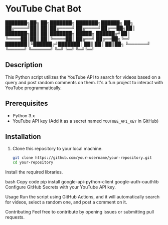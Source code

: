 # YouTube Chat Bot
███████╗██╗   ██╗███████╗    ███████╗██████╗ ██╗
██╔════╝██║   ██║██╔════╝    ██╔════╝██╔══██╗██║
███████╗██║   ██║███████╗    █████╗  ██████╔╝██║
╚════██║██║   ██║╚════██║    ██╔══╝  ██╔══██╗╚═╝
███████║╚██████╔╝███████║    ██║     ██║  ██║██╗
╚══════╝ ╚═════╝ ╚══════╝    ╚═╝     ╚═╝  ╚═╝╚═╝


## Description
This Python script utilizes the YouTube API to search for videos based on a query and post random comments on them. It's a fun project to interact with YouTube programmatically.

## Prerequisites
- Python 3.x
- YouTube API key (Add it as a secret named `YOUTUBE_API_KEY` in GitHub)

## Installation
1. Clone this repository to your local machine.
   ```bash
   git clone https://github.com/your-username/your-repository.git
   cd your-repository
   
Install the required libraries.

bash
Copy code
pip install google-api-python-client google-auth-oauthlib
Configure GitHub Secrets with your YouTube API key.

Usage
Run the script using GitHub Actions, and it will automatically search for videos, select a random one, and post a comment on it.

Contributing
Feel free to contribute by opening issues or submitting pull requests.
